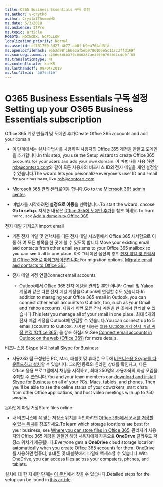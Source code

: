 ```yaml
---
title: O365 Business Essentials 구독 설정
ms.author: v-crytho
author: CrystalThomasMS
ms.date: 5/3/2018
ms.audience: ITPro
ms.topic: article
ROBOTS: NOINDEX, NOFOLLOW
localization_priority: Normal
ms.assetid: df781750-3d27-4077-ab0f-b9ea764ad5fa
ms.openlocfilehash: e6b2d98f166e3af5eb9786106e5c117c3ffd109f
ms.sourcegitcommit: a256e8680379c006287ae30996763051c4d9ff85
ms.translationtype: MT
ms.contentlocale: ko-KR
ms.lasthandoff: 09/04/2019
ms.locfileid: "36744719"
---
```

# <a name="setting-up-your-o365-business-essentials-subscription"></a><span data-ttu-id="7ec98-102">O365 Business Essentials 구독 설정</span><span class="sxs-lookup"><span data-stu-id="7ec98-102">Setting up your O365 Business Essentials subscription</span></span>

<span data-ttu-id="7ec98-103">Office 365 계정 만들기 및 도메인 추가</span><span class="sxs-lookup"><span data-stu-id="7ec98-103">Create Office 365 accounts and add your domain</span></span>
  
- <span data-ttu-id="7ec98-104">이 단계에서는 설치 마법사를 사용하여 사용자의 Office 365 계정을 만들고 도메인을 추가합니다.</span><span class="sxs-lookup"><span data-stu-id="7ec98-104">In this step, you use the Setup wizard to create Office 365 accounts for your users and add your own domain.</span></span> <span data-ttu-id="7ec98-105">이 마법사를 사용 하면 [rob@contoso.com](mailto:rob@contoso.com)와 같이 모든 사용자의 비즈니스 ID와 전자 메일을 개인 설정할 수 있습니다.</span><span class="sxs-lookup"><span data-stu-id="7ec98-105">The wizard lets you personalize everyone's user ID and email for your business, like [rob@contoso.com](mailto:rob@contoso.com).</span></span>
    
- <span data-ttu-id="7ec98-106">[Microsoft 365 관리 센터로](https://login.partner.microsoftonline.cn/)이동 합니다.</span><span class="sxs-lookup"><span data-stu-id="7ec98-106">Go to the [Microsoft 365 admin center](https://login.partner.microsoftonline.cn/).</span></span>
    
- <span data-ttu-id="7ec98-107">마법사를 시작하려면 **설정으로 이동**을 선택합니다.</span><span class="sxs-lookup"><span data-stu-id="7ec98-107">To start the wizard, choose **Go to setup**.</span></span> <span data-ttu-id="7ec98-108">자세한 내용은 [Office 365에 도메인 추가](https://docs.microsoft.com/office365/admin/setup/add-domain)를 참조 하세요.</span><span class="sxs-lookup"><span data-stu-id="7ec98-108">To learn more, see [Add a domain to Office 365](https://docs.microsoft.com/office365/admin/setup/add-domain).</span></span>
    
<span data-ttu-id="7ec98-109">전자 메일 가져오기</span><span class="sxs-lookup"><span data-stu-id="7ec98-109">Import email</span></span>
  
- <span data-ttu-id="7ec98-110">기존 전자 메일 및 연락처를 다른 전자 메일 시스템에서 Office 365 사서함으로 이동 하 여 모든 항목을 한 곳에 볼 수 있도록 합니다.</span><span class="sxs-lookup"><span data-stu-id="7ec98-110">Move your existing email and contacts from other email systems to your Office 365 mailbox so you can see it all in one place.</span></span> <span data-ttu-id="7ec98-111">마이그레이션 옵션의 경우 [전자 메일 및 연락처를 Office 365로 마이그레이션합니다](https://docs.microsoft.com/office365/admin/setup/migrate-email-and-contacts-admin).</span><span class="sxs-lookup"><span data-stu-id="7ec98-111">For migration options, [Migrate email and contacts to Office 365](https://docs.microsoft.com/office365/admin/setup/migrate-email-and-contacts-admin).</span></span>
    
- <span data-ttu-id="7ec98-112">전자 메일 계정 연결</span><span class="sxs-lookup"><span data-stu-id="7ec98-112">Connect email accounts</span></span>
    
  - <span data-ttu-id="7ec98-113">Outlook에서 Office 365 전자 메일을 관리할 뿐만 아니라 Gmail 및 Yahoo 계정과 같은 다른 전자 메일 계정을 Outlook에 연결할 수도 있습니다.</span><span class="sxs-lookup"><span data-stu-id="7ec98-113">In addition to managing your Office 365 email in Outlook, you can connect other email accounts to Outlook, too, such as your Gmail and Yahoo accounts.</span></span> <span data-ttu-id="7ec98-114">이렇게 하면 모든 전자 메일을 한 곳에서 관리할 수 있습니다.</span><span class="sxs-lookup"><span data-stu-id="7ec98-114">This lets you manage all of your email in one place.</span></span> <span data-ttu-id="7ec98-115">최대 5개의 전자 메일 계정을 Outlook에 연결할 수 있습니다.</span><span class="sxs-lookup"><span data-stu-id="7ec98-115">You can connect up to 5 email accounts to Outlook.</span></span> <span data-ttu-id="7ec98-116">자세한 내용은 [웹용 Outlook에서 전자 메일 계정 연결 (Office 365)](https://support.office.com/Article/Connect-email-accounts-in-Outlook-on-the-web-Office-365-d7012ff0-924f-4f78-8aca-c3912d886c4d) 을 참조 하십시오.</span><span class="sxs-lookup"><span data-stu-id="7ec98-116">See [Connect email accounts in Outlook on the web (Office 365)](https://support.office.com/Article/Connect-email-accounts-in-Outlook-on-the-web-Office-365-d7012ff0-924f-4f78-8aca-c3912d886c4d) for more details.</span></span> 
    
<span data-ttu-id="7ec98-117">비즈니스용 Skype 설치</span><span class="sxs-lookup"><span data-stu-id="7ec98-117">Install Skype for Business</span></span>
  
- <span data-ttu-id="7ec98-p105">사용자와 팀 구성원은 PC, Mac, 태블릿 및 휴대폰 모두에 [비즈니스용 Skype를 다운로드하고 설치](https://support.office.com/Article/download-and-install-Skype-for-Business-8a0d4da8-9d58-44f9-9759-5c8f340cb3fb)할 수 있습니다. 그러면 동료의 온라인 상태를 확인하고, 다른 Office 응용 프로그램에서 채팅을 시작하고, 최대 250명의 사용자와의 화상 모임을 주최할 수 있습니다.</span><span class="sxs-lookup"><span data-stu-id="7ec98-p105">You and your team members can [download and install Skype for Business](https://support.office.com/Article/download-and-install-Skype-for-Business-8a0d4da8-9d58-44f9-9759-5c8f340cb3fb) on all of your PCs, Macs, tablets, and phones. Then you'll be able to see the online status of your coworkers, start chats from other Office applications, and host video meetings with up to 250 people.</span></span> 
    
<span data-ttu-id="7ec98-120">온라인에 파일 저장</span><span class="sxs-lookup"><span data-stu-id="7ec98-120">Store files online</span></span>
  
- <span data-ttu-id="7ec98-121">내 비즈니스에 꼭 맞는 저장소 위치를 확인하려면 [Office 365에서 문서를 저장할 수 있는 위치](https://support.office.com/article/c7c20284-bc94-47f4-9728-d28e9daf0790.aspx)를 참조하세요.</span><span class="sxs-lookup"><span data-stu-id="7ec98-121">To learn which storage locations are best for your business, see [Where you can store files in Office 365](https://support.office.com/article/c7c20284-bc94-47f4-9728-d28e9daf0790.aspx).</span></span> <span data-ttu-id="7ec98-122">관리자가 사용자의 Office 365 계정을 만들면 해당 사용자에게 자동으로 **OneDrive** 클라우드 저장소 위치가 제공됩니다.</span><span class="sxs-lookup"><span data-stu-id="7ec98-122">Everyone gets a **OneDrive** cloud storage location automatically when you create Office 365 accounts for them.</span></span> <span data-ttu-id="7ec98-123">OneDrive를 사용하면 컴퓨터, 휴대폰 및 태블릿에서 파일에 액세스할 수 있습니다.</span><span class="sxs-lookup"><span data-stu-id="7ec98-123">With OneDrive, you can access files across your computers, phones, and tablets.</span></span> 
    
<span data-ttu-id="7ec98-124">설치에 대 한 자세한 단계는 [이 문서](https://docs.microsoft.com/office365/admin/setup/setup)에서 찾을 수 있습니다.</span><span class="sxs-lookup"><span data-stu-id="7ec98-124">Detailed steps for the setup can be found in [this article](https://docs.microsoft.com/office365/admin/setup/setup).</span></span>
  

